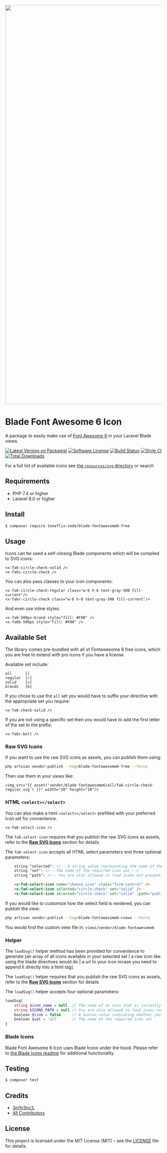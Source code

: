 <p align="center">
    <img src="https://banners.beyondco.de/Blade%20Font%20Awesome%206%20Icon.png?theme=light&packageManager=composer+require&packageName=toneflix-code%2Fblade-fontawesome6-free&pattern=topography&style=style_2&description=A+package+to+easily+make+use+of+Font+Awesome+6+Icons+in+your+Laravel+Blade+views.&md=1&showWatermark=1&fontSize=100px&images=https%3A%2F%2Flaravel.com%2Fimg%2Flogomark.min.svg" width="1280" title="Social Card Blade Font Awesome 6 Icon">
</p>

# Blade Font Awesome 6 Icon

A package to easily make use of [Font Awesome 6](https://fontawesome.com/) in your Laravel Blade views.

[![Latest Version on Packagist][ico-version]][link-packagist]
[![Software License][ico-license]](LICENSE)
[![Build Status][ico-github-actions]][link-github-actions]
[![Style CI][ico-styleci]][link-styleci]
[![Total Downloads][ico-downloads]][link-downloads]

For a full list of available icons see [the `resources/svg` directory](./resources/svg) or search

## Requirements

- PHP 7.4 or higher
- Laravel 8.0 or higher

## Install

```sh
$ composer require toneflix-code/blade-fontawesome6-free
```

## Usage

Icons can be used a self-closing Blade components which will be compiled to SVG icons:
```blade
<x-fa6-circle-check-solid />
<x-fa6s-circle-check />
```

You can also pass classes to your icon components:
```blade
<x-fa6-circle-check-regular class="w-6 h-6 text-gray-500 fill-current"/>
<x-fa6r-circle-check class="w-6 h-6 text-gray-500 fill-current"/>
```

And even use inline styles:
```blade
<x-fa6-500px-brand style="fill: #F00" />
<x-fa6b-500px style="fill: #F00" />
```

## Available Set

The library comes pre-bundled with all of Fontawesome 6 free icons, which you are free to extend with pro icons if you have a license

Available set include:
```
all      []
regular  [r]
solid    [s]
brands   [b]
```
If you chose to use the `all` set you would have to suffix your directive with the appropriate set you require:
```
<x-fa6-check-solid />
``` 

If you are not using a specific set then you would have to add the first letter of the set to the prefix:
```
<x-fa6r-bell />
``` 

### Raw SVG Icons
 
If you want to use the raw SVG icons as assets, you can publish them using: 

```bash
php artisan vendor:publish --tag=blade-fontawesome6-free --force
```

Then use them in your views like:

```blade
<img src="{{ asset('vendor/blade-fontawesome6/all/fa6-circle-check-regular.svg') }}" width="10" height="10"/>
```

### HTML `<select></select>`
You can also make a html `<select></select>` prefilled with your preferred icon set for convenience.
```blade
<x-fa6-select-icon />
```
The `fa6-select-icon` requires that you publish the raw SVG icons as assets, refer to the [**Raw SVG Icons**](#raw-svg-icons) section for details

The `fa6-select-icon` accepts all HTML select parameters and three optional parameters:
```html
    string "selected": <!-- A string value representing the name of the currently selected icon -->
    string "set": <!-- The name of the required icon set -->
    string "path": <!-- You are also allowed to load icons not presently part of the library, in this case use an absolute path to the required icons directory -->

    <x-fa6-select-icon name="choose_icon" class="form-control" />
    <x-fa6-select-icon selected="circle-check" set="solid" />
    <x-fa6-select-icon selected="circle-check" set="solid" :path="public_path('icons/remix')" />
```
If you would like to customize how the select field is rendered, you can publish the view:

```bash
php artisan vendor:publish --tag=blade-fontawesome6-views --force
```
You would find the custom view file in: `views/vendor/blade-fontawesome6`


### Helper
The `loadSvg()` helper method has been provided for convenience to generate [an array of all icons available in your selected set | a raw icon like using the blade directives would do | a url to your icon incase you need to append it directly into a html tag].

The `loadSvg()` helper requires that you publish the raw SVG icons as assets, refer to the [**Raw SVG Icons**](#raw-svg-icons) section for details

The `loadSvg()` helper accepts four optional parameters:
```php
loadSvg(
    string $icon_name = null  // The name of an icon that is currently available in the active set
    string $ICONS_PATH = null // You are also allowed to load icons not presently part of the library, in this case use an absolute path to the required icons directory
    boolean $link = false     // A boolen value indicating whether you want a the raw icon returned or an absolute link to the icon
    boolean $set = 'all'      // The name of the required icon set
}
```

### Blade Icons

Blade Font Awesome 6 Icon uses Blade Icons under the hood. Please refer to [the Blade Icons readme](https://github.com/blade-ui-kit/blade-icons) for additional functionality.


## Testing

```bash
$ composer test
```

## Credits

- [3m1n3nc3.][link-author] 
- [All Contributors][link-contributors]

## License

This project is licensed under the MIT License (MIT) – see the [LICENSE](LICENSE) file for details.

[ico-version]: https://img.shields.io/badge/packagist-v1.00-blue.svg?style=flat-square&logo=packagist
[ico-license]: https://img.shields.io/badge/license-MIT-brightgreen.svg?style=flat-square
[ico-github-actions]: https://img.shields.io/github/workflow/status/toneflix/blade-fontawesome6-free/Tests.svg?style=flat-square
[ico-styleci]: https://styleci.io/repos/442621603/shield
[ico-downloads]: https://img.shields.io/packagist/dt/toneflix-code/blade-fontawesome6-free.svg?style=flat-square

[link-packagist]: https://packagist.org/packages/toneflix-code/blade-fontawesome6-free
[link-github-actions]: https://github.com/toneflix/blade-fontawesome6-free/actions
[link-styleci]: https://styleci.io/repos/442621603
[link-downloads]: https://packagist.org/packages/toneflix-code/blade-fontawesome6-free
[link-author]: https://github.com/3m1n3nc3 
[link-contributors]: ../../contributors
